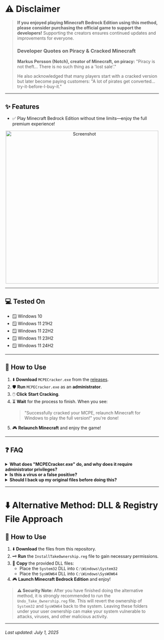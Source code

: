 # ⚠️ Disclaimer

> **If you enjoyed playing Minecraft Bedrock Edition using this method, please consider purchasing the official game to support the developers!** Supporting the creators ensures continued updates and improvements for everyone.
>
> ### Developer Quotes on Piracy & Cracked Minecraft
> **Markus Persson (Notch), creator of Minecraft, on piracy:**
> "Piracy is not theft... There is no such thing as a 'lost sale'."
>
> He also acknowledged that many players start with a cracked version but later become paying customers:
> "A lot of pirates get converted... try-it-before-I-buy-it."

---

## ✨ Features

- ✅ Play Minecraft Bedrock Edition without time limits—enjoy the full premium experience!

<p align="center">
  <img src="https://github.com/user-attachments/assets/178ad59d-eeb1-4823-9cf3-fa2db9453fd1" alt="Screenshot" width="500"/>
</p>

---

## 💻 Tested On

- 🪟 Windows 10
- 🪟 Windows 11 21H2
- 🪟 Windows 11 22H2
- 🪟 Windows 11 23H2
- 🪟 Windows 11 24H2

---

## 🚀 How to Use

1. ⬇️ **Download** `MCPECracker.exe` from the [releases](#).
2. 🛡️ **Run** `MCPECracker.exe` as an **administrator**.
3. 🖱️ **Click** **Start Cracking**.
4. ⏳ **Wait** for the process to finish. When you see:
   > "Successfully cracked your MCPE, relaunch Minecraft for Windows to play the full version!"
   you're done!
5. 🎮 **Relaunch Minecraft** and enjoy the game!

---

## ❓ FAQ

<details>
<summary><strong>What does "MCPECracker.exe" do, and why does it require administrator privileges?</strong></summary>
<br>
After clicking "Start Cracking," the tool takes ownership of the `System32` and `SysWOW64` folders, then replaces the `Windows.ApplicationModel.Store.dll` files in both locations with modified versions that bypass the Microsoft Store trial for Minecraft Bedrock Edition.
</details>

<details>
<summary><strong>Is this a virus or a false positive?</strong></summary>
<br>
As of July 1, 2025, I uploaded `MCPECracker.exe` to VirusTotal. Here are the results:<br>
<p align="center">
  <img src="https://github.com/user-attachments/assets/e402cfe1-9fa8-4535-9e7a-1872d68fb76d" alt="VirusTotal Screenshot" width="500"/>
</p>
</details>

<details>
<summary><strong>Should I back up my original files before doing this?</strong></summary>
<br>
Yes! Always back up your original `Windows.ApplicationModel.Store.dll` files from both `System32` and `SysWOW64` before replacing them. This allows you to restore your system if something goes wrong.
</details>

---

# ⬇️ Alternative Method: DLL & Registry File Approach

## 📝 How to Use

1. ⬇️ **Download** the files from this repository.
2. 🗝️ **Run** the `InstallTakeOwnership.reg` file to gain necessary permissions.
3. 📂 **Copy** the provided DLL files:
   - Place the `System32` DLL into `C:\Windows\System32`
   - Place the `SysWOW64` DLL into `C:\Windows\SysWOW64`
4. 🎮 **Launch Minecraft Bedrock Edition** and enjoy!

> **⚠️ Security Note:**
> After you have finished doing the alternative method, it is strongly recommended to run the `Undo_Take_Ownership.reg` file. This will revert the ownership of `System32` and `SysWOW64` back to the system. Leaving these folders under your user ownership can make your system vulnerable to attacks, viruses, and other malicious activity.

---

###### *Last updated: July 1, 2025*
